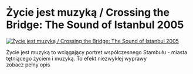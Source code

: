 Życie jest muzyką / Crossing the Bridge: The Sound of Istanbul 2005 
=============
[![Życie jest muzyką / Crossing the Bridge: The Sound of Istanbul 2005 ](http://vidos.pl/images/player.gif)](http://vidos.pl/ycie-jest-muzyka-crossing-the-bridge-the-sound-of-istanbul-2005)

 Życie jest muzyką to wciągający portret współczesnego Stambułu - miasta tętniącego życiem i muzyką. To efekt niezwykłej wyprawy zobacz pełny opis
